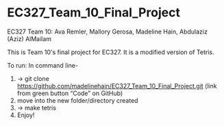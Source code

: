 # EC327_Team_10_Final_Project
EC327 Team 10: Ava Remler, Mallory Gerosa, Madeline Hain, Abdulaziz (Aziz) AlMailam

This is Team 10's final project for EC327. It is a modified version of Tetris.

To run:
In command line-
1. -> git clone https://github.com/madelinehain/EC327_Team_10_Final_Project.git
(link from green button “Code” on GitHub)
2. move into the new folder/directory created
3. -> make tetris
4. Enjoy!
